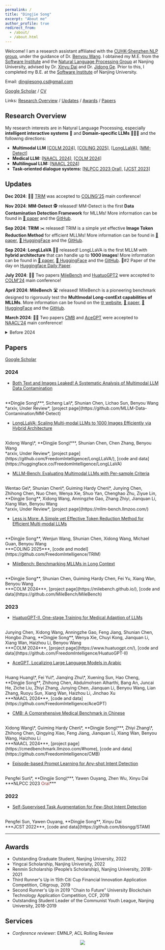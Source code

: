 ```yaml
---
permalink: /
title: "Dingjie Song"
excerpt: "About me"
author_profile: true
redirect_from:
  - /about/
  - /about.html
---
```


Welcome! I am a research assistant affiliated with the [CUHK-Shenzhen NLP group](https://freedomintelligence.github.io/), under the guidance of Dr. [Benyou Wang](https://wabyking.github.io/old.html). I obtained my M.E. from the [Software Institute](https://software.nju.edu.cn/ "NJU SE") and the [Natural Language Processing Group](http://nlp.nju.edu.cn/homepage/ "NJU NLP") at Nanjing University, advised by Dr. [Xinyu Dai](https://ai.nju.edu.cn/daixinyu/index.htm) and Dr. [Jidong Ge](https://gjdnju.github.io/). Prior to this, I completed my B.E. at the [Software Institute](https://software.nju.edu.cn/ "NJU SE") of Nanjing University.

<!-- <span style="color:blue">**I am actively seeking Fall 2024 PhD and internship positions in ML/LLM/VLMs. Appreciate any interesting opportunities! :)**</span> -->

Email: [dingjiesong.cs@gmail.com](mailto:dingjiesong.cs@gmail.com)


[Google Scholar](https://scholar.google.com/citations?user=YLQ8DCsAAAAJ) / [CV](http://bbsngg.github.io/files/DingjieSong_Academic_CV_en.pdf)


Links: [Research Overview](#research-overview) / [Updates](#updates) / [Awards](#awards) / [Papers](#papers)


## Research Overview

My research interests are in Natural Language Processing, especially **intelligent interactive systems** 🤖 and **Domain-specific LLMs** 👨🏻‍⚕️ and the following directions:
* **Multimodal LLM** [\[COLM 2024\]](https://milebench.github.io/), [\[COLING 2025\]](https://github.com/FreedomIntelligence/TRIM), [\[LongLLaVA\]](https://github.com/FreedomIntelligence/LongLLaVA), [\[MM-Detect\]](https://github.com/MLLM-Data-Contamination/MM-Detect)
* **Medical LLM:** [\[NAACL 2024\]](https://arxiv.org/abs/2308.08833), [\[COLM 2024\]](https://arxiv.org/abs/2311.09774)
* **Multilingual LLM:** [\[NAACL 2024\]](https://arxiv.org/abs/2309.12053)
* **Task-oriented dialogue systems:** [\[NLPCC 2023 Oral\]](https://link.springer.com/chapter/10.1007/978-3-031-44693-1_3), [\[JCST 2023\]](https://link.springer.com/article/10.1007/s11390-022-2029-5)

## Updates

**Dec 2024**: 🎉🎉 [TRIM](https://arxiv.org/pdf/2409.10994) was accepted to [COLING'25](https://coling2025.org/) main conference!

**Nov 2024**: **MM-Detect** 🕵️ released! MM-Detect is the first **Data Contamination Detection Framework** for MLLMs!  More information can be found in [📃 paper](https://arxiv.org/pdf/2411.03823) and the [GitHub](https://github.com/MLLM-Data-Contamination/MM-Detect).

**Sep 2024**: **TRIM** ✂️ released! TRIM is a simple yet effective **Image Token Reduction Method** for efficient MLLMs!  More information can be found in [📃 paper](https://arxiv.org/pdf/2409.10994), [🤗 HuggingFace](https://huggingface.co/FreedomIntelligence/llava-v1.5-7b-TRIM) and the [GitHub](https://github.com/FreedomIntelligence/TRIM).

**Sep 2024**: **LongLLaVA** 🐍🦙 released! LongLLaVA is the first MLLM with **hybrid architecture** that can handle up to **1000 images**!  More information can be found in [📃 paper](https://arxiv.org/pdf/2409.02889), [🤗 HuggingFace](https://huggingface.co/FreedomIntelligence/LongLLaVA) and the [GitHub](https://github.com/FreedomIntelligence/LongLLaVA). 🥈#2 Paper of the day on [Huggingface Daily Paper](https://huggingface.co/papers/2409.02889).

**July 2024**: 🎉🎉 Two papers [MileBench](https://milebench.github.io/) and [HuatuoGPT2](https://www.huatuogpt.cn/#/) were accepted to [COLM'24](https://colmweb.org/) main conference!

**April 2024**: **MileBench** 🛣️ released! MileBench is a pioneering benchmark designed to rigorously test the **MultImodal Long-contExt capabilities of MLLMs**.  More information can be found on the [🌐 website](https://milebench.github.io/), [📃 paper](https://arxiv.org/pdf/2404.18532), [🤗 HuggingFace](https://huggingface.co/datasets/FreedomIntelligence/MileBench) and the [GitHub](https://github.com/MileBench/MileBench).

**March 2024**: 🎉🎉 Two papers [CMB](https://cmedbenchmark.llmzoo.com/#home) and [AceGPT](https://arxiv.org/abs/2309.12053) were accepted to [NAACL'24](https://2024.naacl.org/) main conference!

<details>

  <summary>Before 2024</summary>

  <p><strong>Nov 2023</strong>: HuatuoGPT2 released! Try it out on the <a href="https://www.huatuogpt.cn/#/">🌐 demo</a>! HuatuoGPT2 employs an innovative domain adaptation method to significantly boost its medical knowledge and dialogue proficiency and showcases SOTA performance in several medical benchmarks, especially <strong>surpassing GPT-4 in expert evaluations and the fresh medical licensing exams</strong>. More info can be found in <a href="https://arxiv.org/abs/2311.09774">📃 paper</a> and <a href="https://huggingface.co/FreedomIntelligence/HuatuoGPT2-34B">🤗 HuggingFace</a>.</p>

  <p><strong>Sep 2023</strong>: We publish AceGPT that achieved <strong>top performance</strong> among open-source Arabic language models in benchmark tests. More info can be found in <a href="https://arxiv.org/abs/2309.12053">📃 paper</a> and <a href="https://huggingface.co/FreedomIntelligence/AceGPT-13B-chat">🤗 HuggingFace</a>.</p>

  <p><strong>Aug 2023</strong>: <a href="https://arxiv.org/abs/2308.08833">Checkout our 📃 new paper</a> that focuses on benchmarking prevalent Medical LLMs for their medical knowledge and clinical diagnostic capabilities. More information can be found on the <a href="https://cmedbenchmark.llmzoo.com/#home">🌐 website</a> and the <a href="https://huggingface.co/datasets/FreedomIntelligence/CMB">🤗 HuggingFace</a>.</p>

  <p><strong>Jul 2023</strong>: Start the journey in CUHK-sz as a research assistant under the guidance of <a href="https://scholar.google.com/citations?user=Jk4vJU8AAAAJ">Benyou Wang</a>.</p>

  <p><strong>Jun 2023</strong>: I defended my master's degree and got my master's degree in software engineering. Thanks to all those who have supported me.</p>

  <p><strong>Aug 2022 - Apr 2023</strong>: Finished my internship with <a href="https://scholar.google.com/citations?user=ozXuhOUAAAAJ">Jiaxing Zhang</a> on LLM SFT.</p>

</details>


## Papers
[Google Scholar](https://scholar.google.com/citations?user=YLQ8DCsAAAAJ)


### 2024

* [Both Text and Images Leaked! A Systematic Analysis of Multimodal LLM Data Contamination](https://arxiv.org/pdf/2411.03823)
<br>
**Dingjie Song\***, Sicheng Lai\*, Shunian Chen, Lichao Sun, Benyou Wang
<br>
*arxiv, Under Review*, [project page](https://github.com/MLLM-Data-Contamination/MM-Detect)
<br>

* [LongLLaVA: Scaling Multi-modal LLMs to 1000 Images Efficiently via Hybrid Architecture](https://arxiv.org/pdf/2409.02889)
<br>
Xidong Wang\*, **Dingjie Song\***, Shunian Chen, Chen Zhang, Benyou Wang
<br>
*arxiv, Under Review*, [project page](https://github.com/FreedomIntelligence/LongLLaVA/), [code and data](https://huggingface.co/FreedomIntelligence/LongLLaVA)
<br>

* [MLLM-Bench: Evaluating Multimodal LLMs with Per-sample Criteria](https://arxiv.org/pdf/2311.13951)
<br>
Wentao Ge\*, Shunian Chen\*, Guiming Hardy Chen\*, Junying Chen, Zhihong Chen, Nuo Chen, Wenya Xie, Shuo Yan, Chenghao Zhu, Ziyue Lin, **Dingjie Song**, Xidong Wang, Anningzhe Gao, Zhang Zhiyi, Jianquan Li, Xiang Wan, Benyou Wang
<br>
*arxiv, Under Review*, [project page](https://mllm-bench.llmzoo.com/)
<br>

* [Less is More: A Simple yet Effective Token Reduction Method for Efficient Multi-modal LLMs](https://arxiv.org/pdf/2409.10994)
<br>
**Dingjie Song**, Wenjun Wang, Shunian Chen, Xidong Wang, Michael Guan, Benyou Wang
<br>
***COLING 2025***, [code and model](https://github.com/FreedomIntelligence/TRIM)
<br>

* [MileBench: Benchmarking MLLMs in Long Context](https://arxiv.org/pdf/2404.18532)
<br>
**Dingjie Song**, Shunian Chen, Guiming Hardy Chen, Fei Yu, Xiang Wan, Benyou Wang
<br>
***COLM 2024***, [project page](https://milebench.github.io/), [code and data](https://github.com/MileBench/MileBench)
<br>

### 2023

* [HuatuoGPT-II, One-stage Training for Medical Adaption of LLMs](https://arxiv.org/abs/2311.09774)
<br>
Junying Chen, Xidong Wang, Anningzhe Gao, Feng Jiang, Shunian Chen, Hongbo Zhang, **Dingjie Song**, Wenya Xie, Chuyi Kong, Jianquan Li, Xiang Wan, Haizhou Li, Benyou Wang
<br>
***COLM 2024***, [project page](https://www.huatuogpt.cn/), [code and data](https://github.com/FreedomIntelligence/HuatuoGPT-II)
<br>

* [AceGPT, Localizing Large Language Models in Arabic](https://arxiv.org/abs/2309.12053)
<br>
Huang Huang\*, Fei Yu\*, Jianqing Zhu\*, Xuening Sun, Hao Cheng, **Dingjie Song**, Zhihong Chen, Abdulmohsen Alharthi, Bang An, Juncai He, Ziche Liu, Zhiyi Zhang, Junying Chen, Jianquan Li, Benyou Wang, Lian Zhang, Ruoyu Sun, Xiang Wan, Haizhou Li, Jinchao Xu
<br>
***NAACL 2024***, [code and data](https://github.com/FreedomIntelligence/AceGPT)
<br>

* [CMB: A Comprehensive Medical Benchmark in Chinese](https://arxiv.org/abs/2308.08833)
<br>
Xidong Wang\*, Guiming Hardy Chen\*, **Dingjie Song\***, Zhiyi Zhang\*, Zhihong Chen, Qingying Xiao, Feng Jiang, Jianquan Li, Xiang Wan, Benyou Wang, Haizhou Li
<br>
***NAACL 2024***, [project page](https://cmedbenchmark.llmzoo.com/#home), [code and data](https://github.com/FreedomIntelligence/CMB)
<br>

* [Episode-based Prompt Learning for Any-shot Intent Detection](https://link.springer.com/chapter/10.1007/978-3-031-44693-1_3)
<br>
Pengfei Sun\*, **Dingjie Song\***, Yawen Ouyang, Zhen Wu, Xinyu Dai
<br>
***NLPCC 2023 <span style="color:#A52A2A;">Oral</span>***
<br>


### 2022

* [Self-Supervised Task Augmentation for Few-Shot Intent Detection](https://link.springer.com/article/10.1007/s11390-022-2029-5)
<br>
Pengfei Sun, Yawen Ouyang, **Dingjie Song**, Xinyu Dai
<br>
***JCST 2022***,
[code and data](https://github.com/bbsngg/STAM)
<br>

---

## Awards

* Outstanding Graduate Student, Nanjing University, 2022
* Yingcai Scholarship, Nanjing University, 2022
* Renmin Scholarship (People’s Scholarship), Nanjing University, 2018-2021
* Third Runner's Up in 15th Citi Cup Financial Innovation Application Competition, Citigroup, 2019
* Second Runner's Up in 2019 "Chain to Future" University Blockchain Technology Application Competition, CCF, 2019
* Outstanding Student Leader of the Communist Youth League, Nanjing University, 2018-2019

## Services

* *Conference reviewer:* EMNLP, ACL Rolling Review

<div align="center">
    <a href='https://mapmyvisitors.com/web/1bvss'  title='Visit tracker'>
        <img src='https://mapmyvisitors.com/map.png?cl=ffffff&w=300&t=tt&d=pJ1pgUuPoKJii9Zaz72RjAS-htRZQIO-WrxhoD-fe6Y&co=2d78ad&ct=ffffff'/>
    </a>
</div>

